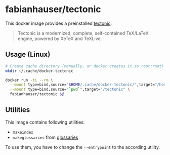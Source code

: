 # fabianhauser/tectonic

This docker image provides a preinstalled [tectonic](https://tectonic-typesetting.github.io/):

> Tectonic is a modernized, complete, self-contained TeX/LaTeX engine, powered by XeTeX and TeXLive.

## Usage (Linux)

```bash
# Create cache directory (manually, or docker creates it as root:root)
mkdir ~/.cache/docker-tectonic

docker run -ti --rm \
  --mount type=bind,source="$HOME/.cache/docker-tectonic/",target="/home/tectonic/.cache" \
  --mount type=bind,source="`pwd`",target="/tectonic" \
  fabianhauser/tectonic $@
```

## Utilities

This image contains following utilities:

- `makeindex`
- `makeglossaries` from [glossaries](https://www.ctan.org/pkg/glossaries)

To use them, you have to change the `--entrypoint` to the according utility.

